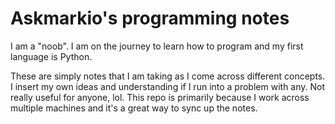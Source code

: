 # Askmarkio's programming notes
I am a "noob". I am on the journey to learn how to program and my first language is Python.

These are simply notes that I am taking as I come across different concepts. I insert my own ideas and understanding if I run into a problem with any. Not really useful for anyone, lol. This repo is primarily because I work across multiple machines and it's a great way to sync up the notes.
